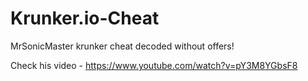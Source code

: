 # Krunker.io-Cheat
MrSonicMaster krunker cheat decoded without offers!

Check his video - https://www.youtube.com/watch?v=pY3M8YGbsF8
